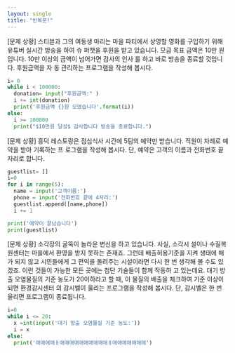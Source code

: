 ```yaml
---
layout: single
title: "반복문!"
--- 
```


[문제 상황]
스티븐과 그의 여동생 마리는 마을 파티에서 상영할
영화를 구입하기 위해 유튜버 실시간 방송을 하여 슈
퍼챗을 후원을 받고 있습니다. 모금 목표 금액은 10만
원입니다. 10만 이상의 금액이 넘어가면 감사의 인사
를 하고 바로 방송을 종료할 것입니다. 후원금액을 자
동 관리하는 프로그램을 작성해 봅시다.

~~~python
i= 0
while i < 100000:
  donation= input("후원금액:" )
  i += int(donation)
  print('후원금액 {}원 모였습니다'.format(i))
else:
  i >= 100000
  print("$10만원 달성$ 감사합니다 방송을 종료합니다.")
~~~
[문제 상황]
흥덕 레스토랑은 점심식사 시간에 5팀의 예약만
받습니다. 직원이 차례로 예약을 받아 기록하는 프
로그램을 작성해 봅시다. 단, 예약은 고객의 이름과
전화번호 끝자리로 합니다.
~~~python
guestlist= []
i=0
for i in range(5):
  name = input('고객이름:')
  phone = input('전화번호 끝에 4자리:')
  guestlist.append([name,phone])
  i += 1

print('예약이 끝났습니다')
print(guestlist)
~~~
[문제 상황]
소각장의 굴뚝이 놀라운 변신을 하고 있습니다. 사실, 소각시
설이나 수질복원센터는 마을에서 환영을 받지 못하는 존재죠. 그런데 배출허용기준을 지켜 생태에 해가 되지 않고 시민들에게
그 편익을 돌려주는 시설이라면 다시 한 번 생각해 볼 수도 있
겠죠.
이런 것들이 가능한 모든 곳에는 첨단 기술들이 함께 작동하
고 있는데요. 대기 방출 오염물질의 기준 농도가 20이하라고 할
때, 이 물질의 배출을 체크하여 기준 이상이 되면 환경감시센터
의 감시벨이 울리는 프로그램을 작성해 봅시다.
단, 감시벨은 한 번 울리면 프로그램이 종료됩니다.
~~~python
i=0
while i <= 20:
  x =int(input('대기 방출 오염물질 기준 농도:'))
  i = x
else:
  print('애애애애ㅐ애애애애애애애애애애ㅐ애애애애애애애')
~~~
